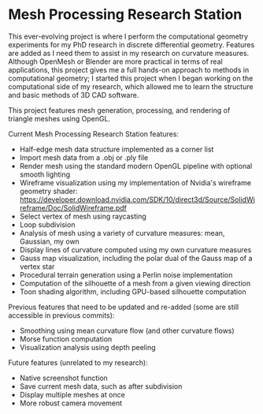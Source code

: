 # Mesh Processing Research Station

This ever-evolving project is where I perform the computational geometry experiments for my PhD research in discrete differential geometry.
Features are added as I need them to assist in my research on curvature measures.
Although OpenMesh or Blender are more practical in terms of real applications, this project gives me a full hands-on approach to methods in computational geometry;
I started this project when I began working on the computational side of my research, which allowed me to learn the structure and basic methods of 3D CAD software.

This project features mesh generation, processing, and rendering of triangle meshes using OpenGL. 

Current Mesh Processing Research Station features:
* Half-edge mesh data structure implemented as a corner list
* Import mesh data from a .obj or .ply file
* Render mesh using the standard modern OpenGL pipeline with optional smooth lighting
* Wireframe visualization using my implementation of Nvidia's wireframe geometry shader: https://developer.download.nvidia.com/SDK/10/direct3d/Source/SolidWireframe/Doc/SolidWireframe.pdf
* Select vertex of mesh using raycasting
* Loop subdivision 
* Analysis of mesh using a variety of curvature measures: mean, Gaussian, my own
* Display lines of curvature computed using my own curvature measures
* Gauss map visualization, including the polar dual of the Gauss map of a vertex star
* Procedural terrain generation using a Perlin noise implementation
* Computation of the silhouette of a mesh from a given viewing direction
* Toon shading algorithm, including GPU-based silhouette computation

Previous features that need to be updated and re-added (some are still accessible in previous commits):
* Smoothing using mean curvature flow (and other curvature flows)
* Morse function computation
* Visualization analysis using depth peeling

Future features (unrelated to my research):
* Native screenshot function
* Save current mesh data, such as after subdivision
* Display multiple meshes at once
* More robust camera movement
